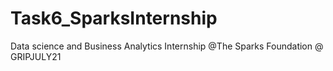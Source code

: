 # Task6_SparksInternship
Data science and Business Analytics Internship @The Sparks Foundation @ GRIPJULY21
